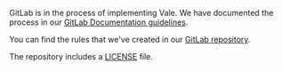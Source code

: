 GitLab is in the process of implementing Vale. We have documented the process in
our [GitLab Documentation guidelines](https://docs.gitlab.com/ee/development/documentation/#vale).

You can find the rules that we've created in our [GitLab repository](https://gitlab.com/gitlab-org/gitlab/-/tree/master/doc/.vale/gitlab).

The repository includes a [LICENSE](https://gitlab.com/gitlab-org/gitlab/-/blob/master/LICENSE) file.
